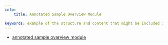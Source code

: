```yaml
---
info:
    title: Annotated Sample Overview Module

keywords: example of the structure and content that might be included in a typical module
---
```


* [annotated sample overview module](https://ltc.bcit.ca/courseproduction/conversionguide/docs/annotated-sample-overview-module.docx)